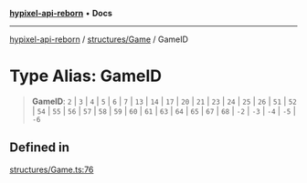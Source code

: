 [**hypixel-api-reborn**](../../../README.md) • **Docs**

***

[hypixel-api-reborn](../../../modules.md) / [structures/Game](../README.md) / GameID

# Type Alias: GameID

> **GameID**: `2` \| `3` \| `4` \| `5` \| `6` \| `7` \| `13` \| `14` \| `17` \| `20` \| `21` \| `23` \| `24` \| `25` \| `26` \| `51` \| `52` \| `54` \| `55` \| `56` \| `57` \| `58` \| `59` \| `60` \| `61` \| `63` \| `64` \| `65` \| `67` \| `68` \| `-2` \| `-3` \| `-4` \| `-5` \| `-6`

## Defined in

[structures/Game.ts:76](https://github.com/Kathund/REBORN-docs-TEST/blob/226e7f6a62bb6bca87ef0828ac84e9098d59f860/src/structures/Game.ts#L76)
